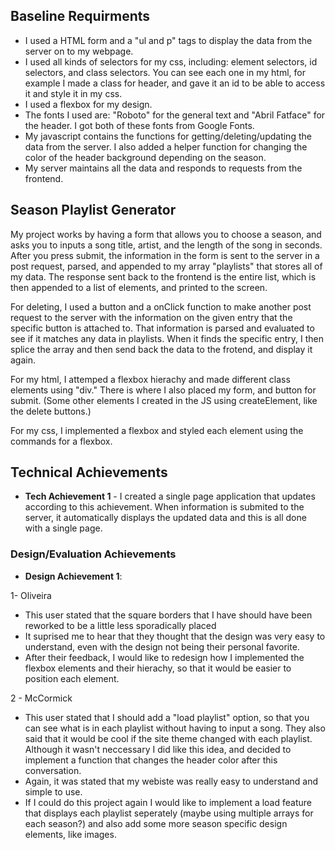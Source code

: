 ## Baseline Requirments
- I used a HTML form and a "ul and p" tags to display the data from the server on to my webpage.
- I used all kinds of selectors for my css, including: element selectors, id selectors, and class selectors.
 You can see each one in my html, for example I made a class for header, and gave it an id to be able to access it
 and style it in my css.
 - I used a flexbox for my design.
 - The fonts I used are: "Roboto" for the general text and "Abril Fatface" for the header. I got both of these fonts 
 from Google Fonts.
 - My javascript contains the functions for getting/deleting/updating the data from the server. I also added a helper
 function for changing the color of the header background depending on the season.
 - My server maintains all the data and responds to requests from the frontend.
 

## Season Playlist Generator
My project works by having a form that allows you to choose a season, and asks you to inputs a song title, artist,
and the length of the song in seconds. After you press submit, the information in the form is sent to the server 
in a post request, parsed, and appended to my array "playlists" that stores all of my data. The response sent back 
to the frontend is the entire list, which is then appended to a list of elements, and printed to the screen. 

For deleting, I used a button and a onClick function to make another post request to the server with the information
on the given entry that the specific button is attached to. That information is parsed and evaluated to see if it
matches any data in playlists. When it finds the specific entry, I then splice the array and then send back the data
to the frotend, and display it again.

For my html, I attemped a flexbox hierachy and made different class elements using "div." There is where I also placed
my form, and button for submit. (Some other elements I created in the JS using createElement, like the delete buttons.)

For my css, I implemented a flexbox and styled each element using the commands for a flexbox.

## Technical Achievements
- **Tech Achievement 1** - I created a single page application that updates according to this achievement. When information
is submited to the server, it automatically displays the updated data and this is all done with a single page.

### Design/Evaluation Achievements
- **Design Achievement 1**: 

1- Oliveira
  - This user stated that the square borders that I have should have been reworked to be a little less sporadically placed
  - It suprised me to hear that they thought that the design was very easy to understand, even with the design not being
  their personal favorite.
  - After their feedback, I would like to redesign how I implemented the flexbox elements and their hierachy, so that 
  it would be easier to position each element. 
  
2 - McCormick
  - This user stated that I should add a "load playlist" option, so that you can see what is in each playlist without having 
  to input a song. They also said that it would be cool if the site theme changed with each playlist. Although it wasn't
  neccessary I did like this idea, and decided to implement a function that changes the header color after this conversation.
  - Again, it was stated that my webiste was really easy to understand and simple to use.
  - If I could do this project again I would like to implement a load feature that displays each playlist seperately (maybe
  using multiple arrays for each season?) and also add some more season specific design elements, like images.